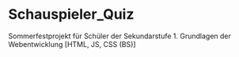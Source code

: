 # Schauspieler_Quiz

Sommerfestprojekt für Schüler der Sekundarstufe 1.
Grundlagen der Webentwicklung [HTML, JS, CSS (BS)]
